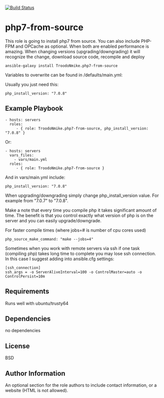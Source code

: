 [![Build Status](https://travis-ci.org/TroodoNmike/ansible-role-php7-from-source.svg?branch=master)](https://travis-ci.org/TroodoNmike/ansible-role-php7-from-source)

php7-from-source
=========

This role is going to install php7 from source. You can also include PHP-FPM and OPCache as optional. When both are enabled performance is amazing. When changing versions (upgrading/downgrading) it will recognize the change, download source code, recompile and deploy

    ansible-galaxy install TroodoNmike.php7-from-source


Variables to overwrite can be found in /defaults/main.yml:

Usually you just need this:

    php_install_version: "7.0.8"


Example Playbook
----------------


    - hosts: servers
      roles:
         - { role: TroodoNmike.php7-from-source, php_install_version: "7.0.8" }

Or:

    - hosts: servers
      vars_files:
        - vars/main.yml
      roles:
         - { role: TroodoNmike.php7-from-source }

And in vars/main.yml include:

    php_install_version: "7.0.8"

When upgrading/downgrading simply change php_install_version value. For example from "7.0.7" to "7.0.8".

Make a note that every time you compile php it takes significant amount of time. The benefit is that you control exactly what version of php is on the server and you can easily upgrade/downgrade.

For faster compile times (where jobs=# is number of cpu cores used)

    php_source_make_command: "make --jobs=4"

Sometimes when you work with remote servers via ssh if one task (compiling php) takes long time to complete you may lose ssh connection. In this case I suggest adding into ansible.cfg settings:

    [ssh_connection]
    ssh_args = -o ServerAliveInterval=100 -o ControlMaster=auto -o ControlPersist=10m

Requirements
------------

Runs well with ubuntu/trusty64

Dependencies
------------

no dependencies

License
-------

BSD

Author Information
------------------

An optional section for the role authors to include contact information, or a website (HTML is not allowed).
